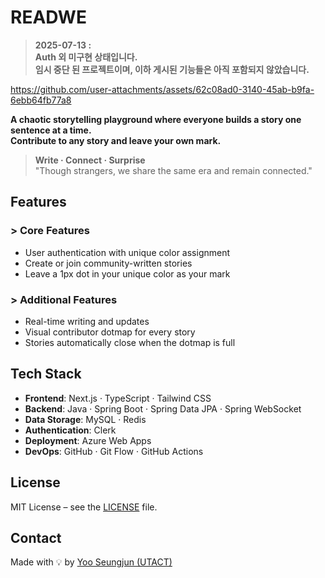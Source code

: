 # READWE

> **2025-07-13 :**  
> **Auth 외 미구현 상태입니다.**  
> **임시 중단 된 프로젝트이며, 이하 게시된 기능들은 아직 포함되지 않았습니다.**


https://github.com/user-attachments/assets/62c08ad0-3140-45ab-b9fa-6ebb64fb77a8


**A chaotic storytelling playground where everyone builds a story one sentence at a time.**  
**Contribute to any story and leave your own mark.**

> **Write · Connect · Surprise**  
> "Though strangers, we share the same era and remain connected."

## Features

### > Core Features

- User authentication with unique color assignment
- Create or join community-written stories
- Leave a 1px dot in your unique color as your mark

### > Additional Features

- Real-time writing and updates
- Visual contributor dotmap for every story
- Stories automatically close when the dotmap is full

## Tech Stack

- **Frontend**: Next.js · TypeScript · Tailwind CSS
- **Backend**: Java · Spring Boot · Spring Data JPA · Spring WebSocket
- **Data Storage**: MySQL · Redis
- **Authentication**: Clerk
- **Deployment**: Azure Web Apps
- **DevOps**: GitHub · Git Flow · GitHub Actions

## License

MIT License – see the [LICENSE](./LICENSE) file.

## Contact

Made with 💡 by [Yoo Seungjun (UTACT)](https://github.com/utact)
